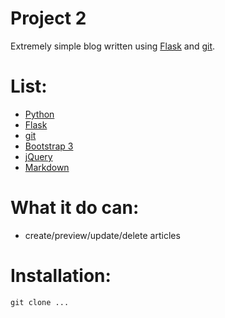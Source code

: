 # Project 2

Extremely simple blog written using [Flask](http://flask.pocoo.org/) and
[git](https://git-scm.com/).

# List:
- [Python](http://python.org/)
- [Flask](http://flask.pocoo.org/)
- [git](https://git-scm.com/)
- [Bootstrap 3](http://getbootstrap.com/)
- [jQuery](http://jquery.com)
- [Markdown](http://daringfireball.net/projects/markdown/syntax)

# What it do can:
- create/preview/update/delete articles

# Installation:
`git clone ...`
